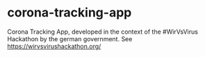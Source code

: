 # corona-tracking-app
Corona Tracking App, developed in the context of the #WirVsVirus Hackathon by the german government. See https://wirvsvirushackathon.org/
